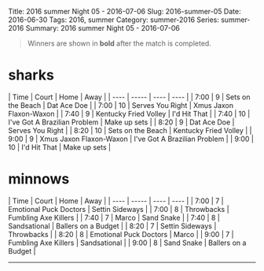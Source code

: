 Title: 2016 summer Night 05 - 2016-07-06
Slug: 2016-summer-05
Date: 2016-06-30
Tags: 2016, summer
Category: summer-2016
Series: summer-2016
Summary: 2016 summer Night 05 - 2016-07-06

> Winners are shown in **bold** after the match is completed.

sharks
=====
| Time | Court | Home | Away |
| ---- | ----- | ---- | ---- | <!-- begin table -->
| 7:00 | 9 | Sets on the Beach | Dat Ace Doe |
| 7:00 | 10 | Serves You Right | Xmus Jaxon Flaxon-Waxon |
| 7:40 | 9 | Kentucky Fried Volley | I'd Hit That |
| 7:40 | 10 | I've Got A Brazilian Problem | Make up sets |
| 8:20 | 9 | Dat Ace Doe | Serves You Right |
| 8:20 | 10 | Sets on the Beach | Kentucky Fried Volley |
| 9:00 | 9 | Xmus Jaxon Flaxon-Waxon | I've Got A Brazilian Problem |
| 9:00 | 10 | I'd Hit That | Make up sets |

<!-- end table -->
minnows
=====
| Time | Court | Home | Away |
| ---- | ----- | ---- | ---- | <!-- begin table -->
| 7:00 | 7 | Emotional Puck Doctors | Settin Sideways |
| 7:00 | 8 | Throwbacks | Fumbling Axe Killers |
| 7:40 | 7 | Marco | Sand Snake |
| 7:40 | 8 | Sandsational | Ballers on a Budget |
| 8:20 | 7 | Settin Sideways | Throwbacks |
| 8:20 | 8 | Emotional Puck Doctors | Marco |
| 9:00 | 7 | Fumbling Axe Killers | Sandsational |
| 9:00 | 8 | Sand Snake | Ballers on a Budget |

<!-- end table -->



---